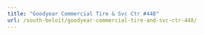 ```yaml
---
title: "Goodyear Commercial Tire & Svc Ctr #448"
url: /south-beloit/goodyear-commercial-tire-and-svc-ctr-448/
---
```

